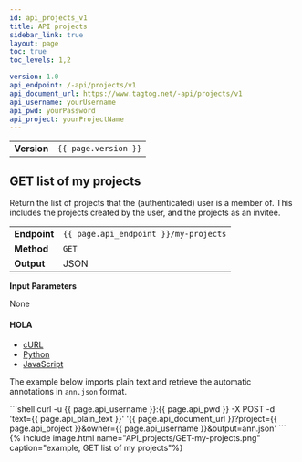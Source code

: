 ```yaml
---
id: api_projects_v1
title: API projects
sidebar_link: true
layout: page
toc: true
toc_levels: 1,2

version: 1.0
api_endpoint: /-api/projects/v1
api_document_url: https://www.tagtog.net/-api/projects/v1
api_username: yourUsername
api_pwd: yourPassword
api_project: yourProjectName
---
```


<div class="two-third-col">
  <table style="width:100%;white-space:nowrap;">
    <tr>
      <td><strong>Version</strong></td>
      <td><code>{{ page.version }}</code></td>
    </tr>    
  </table>
</div>

<div class="two-third-col" markdown="1">

## GET list of my projects

Return the list of projects that the (authenticated) user is a member of. This includes the projects created by the user, and the projects as an invitee.

<table style="width:100%;white-space:nowrap;">
  <tr>
    <td><strong>Endpoint</strong></td>
    <td><code>{{ page.api_endpoint }}/my-projects</code></td>
  </tr>
  <tr>
    <td><strong>Method</strong></td>
    <td><code>GET</code></td>
  </tr>  
  <tr>
    <td><strong>Output</strong></td>
    <td>JSON</td>
  </tr>
</table>

**Input Parameters**

None


#### HOLA

<div id="tabs-container">
  <ul class="tabs-menu">
    <li class="current"><a href="#tab-1-plain-text">cURL</a></li>
    <li><a href="#tab-2-plain-text">Python</a></li>
    <li><a href="#tab-3-plain-text">JavaScript</a></li>
  </ul>
  <div class="tab">
  <p class="code-desc">The example below imports plain text and retrieve the automatic annotations in <code>ann.json</code> format.</p>
<div id="tab-1-plain-text" class="tab-content" style="display: block" markdown="1">
```shell
curl -u {{ page.api_username }}:{{ page.api_pwd }} -X POST -d 'text={{ page.api_plain_text }}' '{{ page.api_document_url }}?project={{ page.api_project }}&owner={{ page.api_username }}&output=ann.json'
```
</div>


</div>

<div class="one-third-col">
  {% include image.html name="API_projects/GET-my-projects.png" caption="example, GET list of my projects"%}
</div>
